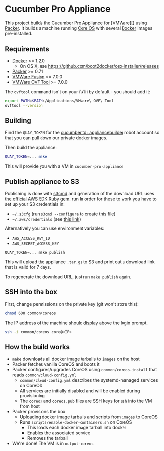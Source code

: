 # Cucumber Pro Appliance

This project builds the Cucumber Pro Appliance for [VMWare][] using [Packer][].
It builds a machine running [Core OS][] with several [Docker][] images pre-installed.

## Requirements

* [Docker][] >= 1.2.0
  * On OS X, use https://github.com/boot2docker/osx-installer/releases
* [Packer][] >= 0.7.1
* [VMWare Fusion][] >= 7.0.0
* [VMWare OVF Tool][] >= 7.0.0

The `ovftool` command isn't on your `PATH` by default - you should add it:

```sh
export PATH=$PATH:/Applications/VMware\ OVF\ Tool
ovftool --version
```

## Building

Find the `QUAY_TOKEN` for the
[cucumberltd+appliancebuilder](https://quay.io/organization/cucumberltd/admin?tab=robots&showRobot=cucumberltd%2Bappliancebuilder)
robot account so that you can pull down our private docker images.

Then build the appliance:

```sh
QUAY_TOKEN=... make
```

This will provide you with a VM in `cucumber-pro-appliance`

## Publish appliance to S3

Publishing is done with [s3cmd](http://s3tools.org/s3cmd) and generation of
the download URL uses [the official AWS SDK Ruby gem](http://aws.amazon.com/sdk-for-ruby/). run
In order for these to work you have to set up your S3 credentials in:

* `~/.s3cfg` (run `s3cmd --configure` to create this file)
* `~/.aws/credentials` (see [this link](http://docs.aws.amazon.com/AWSSdkDocsRuby/latest/DeveloperGuide/ruby-dg-setup.html#set-up-creds))

Alternatively you can use environment variables:

* `AWS_ACCESS_KEY_ID`
* `AWS_SECRET_ACCESS_KEY`

```
QUAY_TOKEN=... make publish
```

This will upload the appliance `.tar.gz` to S3 and print out a download link
that is valid for 7 days.

To regenerate the download URL, just run `make publish` again.

## SSH into the box

First, change permissions on the private key (git won't store this):

```sh
chmod 600 common/coreos
```

The IP address of the machine should display above the login prompt.

```sh
ssh -i common/coreos core@<IP>
```

## How the build works

* `make` downloads all docker image tarballs to `images` on the host
* Packer fetches vanilla CoreOS and boots it
* Packer configures/upgrades CoreOS using `common/coreos-install` that reads `common/cloud-config.yml`
  * `common/cloud-config.yml` describes the systemd-managed services on CoreOS
  * All services are initially disabled and will be enabled during provisioning
  * The `coreos` and `coreos.pub` files are SSH keys for `ssh` into the VM from host
* Packer provisions the box
  * Uploading docker image tarballs and scripts from `images` to CoreOS
  * Runs `scripts/enable-docker-containers.sh` on CoreOS
    * This loads each docker image tarball into docker
    * Enables the associated service
    * Removes the tarball
* We're done! The VM is in `output-coreos`

[VMWare Fusion]: http://www.vmware.com/uk/products/fusion
[VMWare OVF Tool]: https://www.vmware.com/support/developer/ovf/
[Core OS]: https://coreos.com/
[Docker]: https://www.docker.com/
[Packer]: http://www.packer.io/
